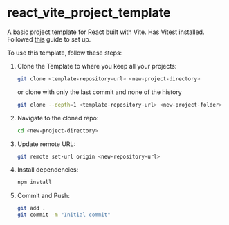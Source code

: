 # react_vite_project_template

A basic project template for React built with Vite. 
Has Vitest installed. 
Followed [this](https://dev.to/janoskocs/setting-up-a-react-project-using-vite-typescript-vitest-2gl2) guide to set up. 

To use this template, follow these steps:

1. Clone the Template to where you keep all your projects:
    ```zsh
    git clone <template-repository-url> <new-project-directory>
    ```
    or clone with only the last commit and none of the history
    ```zsh
    git clone --depth=1 <template-repository-url> <new-project-folder>
    ```
2. Navigate to the cloned repo:
    ```zsh
    cd <new-project-directory>
    ```
3. Update remote URL:
    ```zsh
    git remote set-url origin <new-repository-url>
    ```
4. Install dependencies:
    ```zsh
    npm install
    ```
5. Commit and Push:
    ```zsh
    git add .
    git commit -m "Initial commit"
    ```

